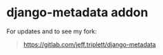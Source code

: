 # django-metadata addon

For updates and to see my fork:

> https://gitlab.com/jeff.triplett/django-metadata
